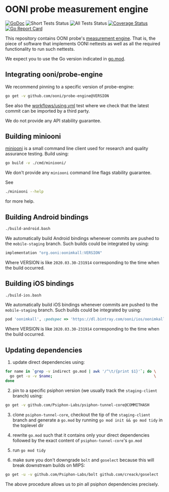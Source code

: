 # OONI probe measurement engine

[![GoDoc](https://godoc.org/github.com/ooni/probe-engine?status.svg)](https://godoc.org/github.com/ooni/probe-engine) ![Short Tests Status](https://github.com/ooni/probe-engine/workflows/shorttests/badge.svg) ![All Tests Status](https://github.com/ooni/probe-engine/workflows/alltests/badge.svg) [![Coverage Status](https://coveralls.io/repos/github/ooni/probe-engine/badge.svg?branch=master)](https://coveralls.io/github/ooni/probe-engine?branch=master) [![Go Report Card](https://goreportcard.com/badge/github.com/ooni/probe-engine)](https://goreportcard.com/report/github.com/ooni/probe-engine)

This repository contains OONI probe's [measurement engine](
https://github.com/ooni/spec/tree/master/probe#engine). That is, the
piece of software that implements OONI nettests as well as all the
required functionality to run such nettests.

We expect you to use the Go version indicated in [go.mod](go.mod).

## Integrating ooni/probe-engine

We recommend pinning to a specific version of probe-engine:

```bash
go get -v github.com/ooni/probe-engine@VERSION
```

See also the [workflows/using.yml](.github/workflows/using.yml) test
where we check that the latest commit can be imported by a third party.

We do not provide any API stability guarantee.

## Building miniooni

[miniooni](cmd/miniooni) is a small command line client used for
research and quality assurance testing. Build using:

```bash
go build -v ./cmd/miniooni/
```

We don't provide any `miniooni` command line flags stability guarantee.

See

```bash
./miniooni --help
```

for more help.

## Building Android bindings

```bash
./build-android.bash
```

We automatically build Android bindings whenever commits are pushed to the
`mobile-staging` branch. Such builds could be integrated by using:

```Groovy
implementation "org.ooni:oonimkall:VERSION"
```

Where VERSION is like `2020.03.30-231914` corresponding to the
time when the build occurred.

## Building iOS bindings

```bash
./build-ios.bash
```

We automatically build iOS bindings whenever commits are pushed to the
`mobile-staging` branch. Such builds could be integrated by using:

```ruby
pod 'oonimkall', :podspec => 'https://dl.bintray.com/ooni/ios/oonimkall-VERSION.podspec'
```

Where VERSION is like `2020.03.30-231914` corresponding to the
time when the build occurred.

## Updating dependencies

1. update direct dependencies using:

```bash
for name in `grep -v indirect go.mod | awk '/^\t/{print $1}'`; do \
  go get -u -v $name;                                             \
done
```

2. pin to a specific psiphon version (we usually track the
`staging-client` branch) using:

```bash
go get -v github.com/Psiphon-Labs/psiphon-tunnel-core@COMMITHASH
```

3. clone `psiphon-tunnel-core`, checkout the tip of the `staging-client`
branch and generate a `go.mod` by running `go mod init && go mod tidy` in
the toplevel dir

4. rewrite `go.mod` such that it contains only your direct dependencies
followed by the exact content of `psiphon-tunnel-core`'s `go.mod`

5. run `go mod tidy`

6. make sure you don't downgrade `bolt` and `goselect` because this
will break downstream builds on MIPS:

```bash
go get -u -v github.com/Psiphon-Labs/bolt github.com/creack/goselect
```

The above procedure allows us to pin all psiphon dependencies precisely.
